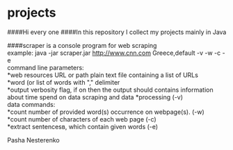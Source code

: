 projects
========
####Hi every one 
####In this repository I collect my projects mainly in Java

####scraper 
is a console program for web scraping<br/>
example: java -jar scraper.jar http://www.cnn.com Greece,default -v -w -c -e<br/>
command line parameters:<br/>
*web resources URL or path plain text file containing a list of URLs<br/>
*word (or list of words with "," delimiter<br/>
*output verbosity flag,  if on then the output should contains information about time spend on data scraping and data     *processing (-v)<br/>
data commands:<br/>
*count number of provided word(s) occurrence on webpage(s). (-w)<br/>
*count number of characters of each web page (-c)<br/>
*extract sentencesв, which contain given words (-e)<br/>



Pasha Nesterenko
